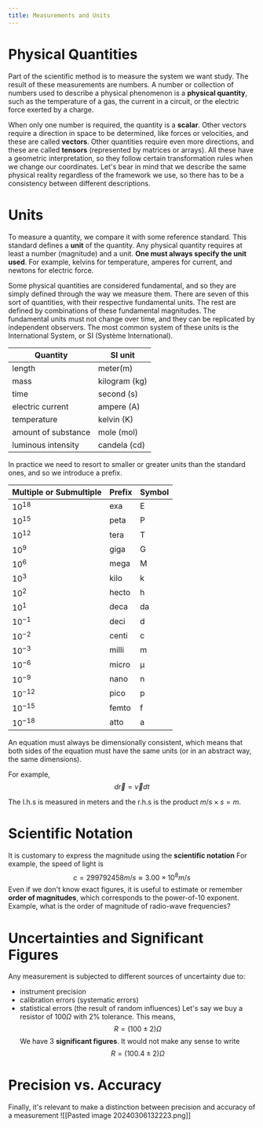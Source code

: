 ```yaml
---
title: Measurements and Units
---
```


# Physical Quantities
Part of the scientific method is to measure the system we want study. The result of these measurements are numbers. A number or collection of numbers used to describe a physical phenomenon is a **physical quantity**, such as the temperature of a gas, the current in a circuit, or the electric force exerted by a charge. 

When only one number is required, the quantity is a **scalar**. Other vectors require a direction in space to be determined, like forces or velocities, and these are called **vectors**. Other quantities require even more directions, and these are called **tensors** (represented by matrices or arrays). All these have a geometric interpretation, so they follow certain transformation rules when we change our coordinates. Let's bear in mind that we describe the same physical reality regardless of the framework we use, so there has to be a consistency between different descriptions.

# Units
To measure a quantity, we compare it with some reference standard. This standard defines a **unit** of the quantity. Any physical quantity requires at least a number (magnitude) and a unit. **One must always specify the unit used**. For example, kelvins for temperature, amperes for current, and newtons for electric force.

Some physical quantities are considered fundamental, and so they are simply defined through the way we measure them. There are seven of this sort of quantities, with their respective fundamental units. The rest are defined by combinations of these fundamental magnitudes. The fundamental units must not change over time, and they can be replicated by independent observers. The most common system of these units is the International System, or SI (Système International).

| Quantity            | SI unit       |
| ------------------- | ------------- |
| length              | meter(m)      |
| mass                | kilogram (kg) |
| time                | second (s)    |
| electric current    | ampere (A)    |
| temperature         | kelvin (K)    |
| amount of substance | mole (mol)    |
| luminous intensity  | candela (cd)  |

In practice we need to resort to smaller or greater units than the standard ones, and so we introduce a prefix.

| Multiple or Submultiple | Prefix | Symbol |
|-------------------------|--------|--------|
| $10^{18}$               | exa    | E      |
| $10^{15}$               | peta   | P      |
| $10^{12}$               | tera   | T      |
| $10^{9}$                | giga   | G      |
| $10^{6}$                | mega   | M      |
| $10^{3}$                | kilo   | k      |
| $10^{2}$                | hecto  | h      |
| $10^{1}$                | deca   | da     |
| $10^{-1}$               | deci   | d      |
| $10^{-2}$               | centi  | c      |
| $10^{-3}$               | milli  | m      |
| $10^{-6}$               | micro  | μ      |
| $10^{-9}$               | nano   | n      |
| $10^{-12}$              | pico   | p      |
| $10^{-15}$              | femto  | f      |
| $10^{-18}$              | atto   | a      |
An equation must always be dimensionally consistent, which means that both sides of the equation must have the same units (or in an abstract way, the same dimensions).

For example,
$$d\vec r=\vec v dt$$

The l.h.s is measured in meters and the r.h.s is the product $m/s\times s=m$.

# Scientific Notation
It is customary to express the magnitude using the **scientific notation**
For example, the speed of light is
$$c=299792458 m/s\approx 3.00\times 10^8 m/s$$
Even if we don't know exact figures, it is useful to estimate or remember **order of magnitudes**, which corresponds to the power-of-10 exponent. Example, what is the order of magnitude of radio-wave frequencies?

# Uncertainties and Significant Figures
Any measurement is subjected to different sources of uncertainty due to:
- instrument precision
- calibration errors (systematic errors)
- statistical errors (the result of random influences)
Let's say we buy a resistor of $100\Omega$ with $2\%$ tolerance. This means,
$$R=(100\pm 2)\Omega$$
We have 3 **significant figures**. It would not make any sense to write
$$R=(100.4\pm 2)\Omega$$
# Precision vs. Accuracy
Finally, it's relevant to make a distinction between precision and accuracy of a measurement
![[Pasted image 20240306132223.png]]
